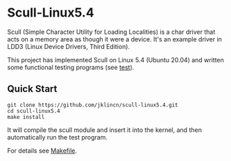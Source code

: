 # Scull-Linux5.4

Scull (Simple Character Utility for Loading Localities) is a char driver that acts on a memory area as though it were a device. It's an example driver in LDD3 (Linux Device Drivers, Third Edition). 

This project has implemented Scull on Linux 5.4 (Ubuntu 20.04) and written some functional testing programs (see [test](https://github.com/jklincn/scull-linux5.4/tree/master/test)).

## Quick Start

```
git clone https://github.com/jklincn/scull-linux5.4.git
cd scull-linux5.4
make install
```

It will compile the scull module and insert it into the kernel, and then automatically run the test program.

For details see [Makefile](Makefile).

